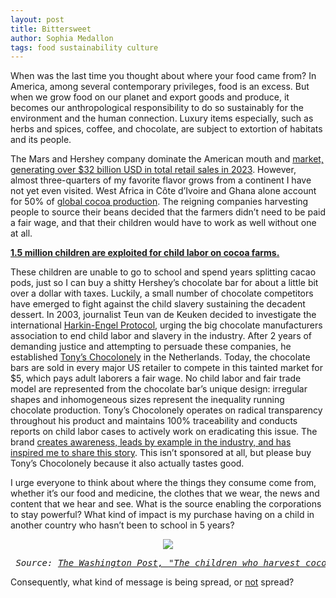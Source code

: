```yaml
---
layout: post
title: Bittersweet
author: Sophia Medallon
tags: food sustainability culture
---
```


When was the last time you thought about where your food came from? In America, among several contemporary privileges, food is an excess. But when we grow food on our planet and export goods and produce, it becomes our anthropological responsibility to do so sustainably for the environment and the human connection. Luxury items especially, such as herbs and spices, coffee, and chocolate, are subject to extortion of habitats and its people. 

The Mars and Hershey company dominate the American mouth and [market, generating over $32 billion USD in total retail sales in 2023](https://www.statista.com/statistics/1298191/top-chocolate-manufacturers-worldwide/). However, almost three-quarters of my favorite flavor grows from a continent I have not yet even visited. West Africa in Côte d’Ivoire and Ghana alone account for 50% of [global cocoa production](https://www.kakaoplattform.ch/about-cocoa/cocoa-facts-and-figures#:~:text=Most%20cocoa%20is%20produced%20in%20West%20Africa). The reigning companies harvesting people to source their beans decided that the farmers didn’t need to be paid a fair wage, and that their children would have to work as well without one at all. 

<a href='https://www.dol.gov/agencies/ilab/our-work/child-forced-labor-trafficking/child-labor-cocoa'><b>1.5 million children are exploited for child labor on cocoa farms. </b></a>

These children are unable to go to school and spend years splitting cacao pods, just so I can buy a shitty Hershey’s chocolate bar for about a little bit over a dollar with taxes. Luckily, a small number of chocolate competitors have emerged to fight against the child slavery sustaining the decadent dessert. In 2003, journalist Teun van de Keuken decided to investigate the international [Harkin-Engel Protocol](https://www.dol.gov/sites/dolgov/files/ILAB/legacy/files/Harkin_Engel_Protocol.pdf), urging the big chocolate manufacturers association to end child labor and slavery in the industry. After 2 years of demanding justice and attempting to persuade these companies, he established [Tony’s Chocolonely](https://us.tonyschocolonely.com) in the Netherlands. Today, the chocolate bars are sold in every major US retailer to compete in this tainted market for $5, which pays adult laborers a fair wage. No child labor and fair trade model are represented from the chocolate bar’s unique design: irregular shapes and inhomogeneous sizes represent the inequality running chocolate production. Tony’s Chocolonely operates on radical transparency throughout his product and maintains 100% traceability and conducts reports on child labor cases to actively work on eradicating this issue. The brand [creates awareness, leads by example in the industry, and has inspired me to share this story](https://us.tonyschocolonely.com/pages/our-promise). This isn’t sponsored at all, but please buy Tony’s Chocolonely because it also actually tastes good. 

I urge everyone to think about where the things they consume come from, whether it’s our food and medicine, the clothes that we wear, the news and content that we hear and see. What is the source enabling the corporations to stay powerful? What kind of impact is my purchase having on a child in another country who hasn’t been to school in 5 years? 
<center>
<img src='/images/abou.png'></center>
  
  <pre> <i>Source: <a href='https://www.washingtonpost.com/graphics/2019/business/amp-stories/the-children-who-harvest-cocoa/'>The Washington Post, "The children who harvest cocoa"</a> | Photograph by Salwan Georges </i> </pre> 

Consequently, what kind of message is being spread, or <u>not</u> spread? 
